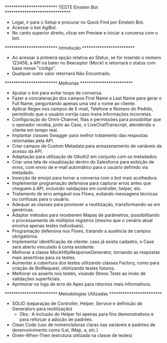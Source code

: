 ************************ TESTE Einstein Bot ******************************
- Logar, ir para o Setup e procurar no Quick Find por Einstein Bot.
- Acessar o bot AgiBot.
- No canto superior direito, clicar em Preview e iniciar a conversa com o bot.

************************ Introdução ************************
- Ao acessar a primeira opção relativa ao Status, se for inserido o número 123456, a API irá bater no Beeceptor (Mock) e retornará o status com base nesse "código".
- Qualquer outro valor retornará Não Encontrado.

************************ Melhorias ************************
- Ajustar o bot para evitar loops de conversa.
- Fazer a concatenação dos campos First Name e Last Name para gerar o Full Name, perguntando apenas uma vez o nome ao cliente.
- Aplicar Regex nos campos de E-mail, Telefone e Número do Pedido, permitindo que o usuário corrija caso insira informações incorretas.
- Configuração do Omni-Channel, filas e permissões para possibilitar que o operador receba, junto ao Case, o LiveChatTranscript, atendendo o cliente em tempo real.
- Implantar classes Swagger para melhor tratamento das respostas retornadas pela API.
- Criar campos de Custom Metadata para armazenamento de variáveis de acesso da API.
- Adaptação para utilização de OAuth2 em conjunto com os metadados.
- Criar uma tela de visualização dentro do Salesforce para exibição de erros, com envio de e-mail automático para o usuário definido via metadado.
- Inserção de emojis para tornar a conversa com o bot mais acolhedora.
- Implementar programação defensiva para capturar erros antes que cheguem à API, incluindo validações em controller, helper, etc.
- Tratamento de erro amigável nos Flows, evitando mensagens técnicas ou confusas para o usuário.
- Adequar as classes para promover a reutilização, transformando-as em genéricas.
- Adaptar métodos para receberem Mapas de parâmetros, possibilitando o processamento de múltiplos registros (mesmo que o cenário atual envolva apenas testes individuais).
- Programação defensiva nos Flows, tratando a ausência de campos obrigatórios.
- Implementar identificação de cliente: caso já exista cadastro, o Case será aberto vinculado à conta existente.
- Melhorar a classe MockHttpResponseGenerator, tornando as respostas mais assertivas para os testes.
- Aumentar a cobertura dos testes utilizando classes Factory, como para criação de BotRequest, otimizando testes futuros.
- Melhorar os asserts nos testes, visando Stress Tests ao invés de validações superficiais.
- Aprimorar os logs de erro do Apex para retornos mais informativos.

************************ Metodologias Utilizadas ************************
- SOLID (separação de Controller, Helper, Service e definição de Generators para reutilização)
  - Obs.: A inclusão do Helper foi apenas para fins demonstrativos e para reforçar a adoção de padrões.
- Clean Code (uso de nomenclaturas claras nas variáveis e padrões de desenvolvimento como lLst, lMap, a, etc.)
- Given-When-Then (estrutura utilizada na classe de testes)
